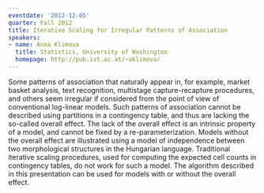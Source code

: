 ```yaml
---
eventdate: '2012-12-05'
quarter: Fall 2012
title: Iterative Scaling for Irregular Patterns of Association
speakers:
- name: Anna Klimova
  title: Statistics, University of Washington
  homepage: http://pub.ist.ac.at/~aklimova/
---
```

 Some patterns of association that naturally appear in, for example, market basket analysis, text recognition, multistage capture-recapture procedures, and others seem irregular if considered from the point of view of conventional log-linear models. Such patterns of association cannot be described using partitions in a contingency table, and thus are lacking the so-called overall effect. The lack of the overall effect is an intrinsic property of a model, and cannot be fixed by a re-parameterization. Models without the overall effect are illustrated using a model of independence between two morphological structures in the Hungarian language. Traditional iterative scaling procedures, used for computing the expected cell counts in contingency tables, do not work for such a model. The algorithm described in this presentation can be used for models with or without the overall effect.